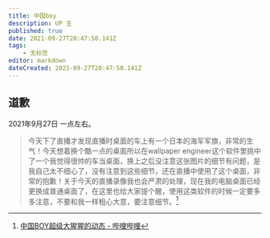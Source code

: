 ```yaml
---
title: 中国boy
description: UP 主
published: true
date: 2021-09-27T20:47:50.141Z
tags:
    - 无标签
editor: markdown
dateCreated: 2021-09-27T20:47:50.141Z
---
```


## 道歉

2021年9月27日 一点左右。

> 今天下了直播才发现直播时桌面的车上有一个日本的海军军旗，非常的生气！今天想着换个酷一点的桌面所以在wallpaper engineer这个软件里挑中了一个我觉得很帅的车当桌面，换上之后没注意这张图片的细节有问题，是我自己太不细心了，没有注意到这些细节，还在直播中使用了这个桌面，非常的抱歉！关于今天的直播录像我也会严肃的处理，现在我的电脑桌面已经更换成普通桌面了，在这里也给大家提个醒，使用这类软件的时候一定要多多注意，不要和我一样粗心大意，要注意细节。[^owhEH]

[^owhEH]: [中国BOY超级大猩猩的动态 - 哔哩哔哩](https://archive.is/owhEH "https://t.bilibili.com/574828458581833871")
